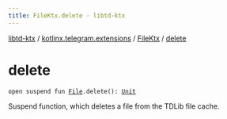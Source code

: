 ```yaml
---
title: FileKtx.delete - libtd-ktx
---
```


[libtd-ktx](../../index.html) / [kotlinx.telegram.extensions](../index.html) / [FileKtx](index.html) / [delete](./delete.html)

# delete

`open suspend fun `[`File`](https://tdlibx.github.io/td/docs/org/drinkless/td/libcore/telegram/TdApi.File.html)`.delete(): `[`Unit`](https://kotlinlang.org/api/latest/jvm/stdlib/kotlin/-unit/index.html)

Suspend function, which deletes a file from the TDLib file cache.

